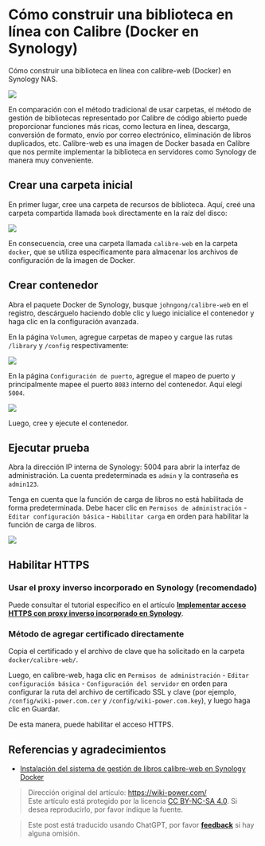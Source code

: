 # Cómo construir una biblioteca en línea con Calibre (Docker en Synology)

Cómo construir una biblioteca en línea con calibre-web (Docker) en Synology NAS.

![](https://wiki-media-1253965369.cos.ap-guangzhou.myqcloud.com/img/20210429125418.png)

En comparación con el método tradicional de usar carpetas, el método de gestión de bibliotecas representado por Calibre de código abierto puede proporcionar funciones más ricas, como lectura en línea, descarga, conversión de formato, envío por correo electrónico, eliminación de libros duplicados, etc. Calibre-web es una imagen de Docker basada en Calibre que nos permite implementar la biblioteca en servidores como Synology de manera muy conveniente.

## Crear una carpeta inicial

En primer lugar, cree una carpeta de recursos de biblioteca. Aquí, creé una carpeta compartida llamada `book` directamente en la raíz del disco:

![](https://wiki-media-1253965369.cos.ap-guangzhou.myqcloud.com/img/20210429214028.png)

En consecuencia, cree una carpeta llamada `calibre-web` en la carpeta `docker`, que se utiliza específicamente para almacenar los archivos de configuración de la imagen de Docker.

## Crear contenedor

Abra el paquete Docker de Synology, busque `johngong/calibre-web` en el registro, descárguelo haciendo doble clic y luego inicialice el contenedor y haga clic en la configuración avanzada.

En la página `Volumen`, agregue carpetas de mapeo y cargue las rutas `/library` y `/config` respectivamente:

![](https://wiki-media-1253965369.cos.ap-guangzhou.myqcloud.com/img/20210429214908.png)

En la página `Configuración de puerto`, agregue el mapeo de puerto y principalmente mapee el puerto `8083` interno del contenedor. Aquí elegí `5004`.

![](https://wiki-media-1253965369.cos.ap-guangzhou.myqcloud.com/img/20210429215121.png)

Luego, cree y ejecute el contenedor.

## Ejecutar prueba

Abra la dirección IP interna de Synology: 5004 para abrir la interfaz de administración. La cuenta predeterminada es `admin` y la contraseña es `admin123`.

Tenga en cuenta que la función de carga de libros no está habilitada de forma predeterminada. Debe hacer clic en `Permisos de administración` - `Editar configuración básica` - `Habilitar carga` en orden para habilitar la función de carga de libros.

![](https://wiki-media-1253965369.cos.ap-guangzhou.myqcloud.com/img/20210429215628.png)

## Habilitar HTTPS

### Usar el proxy inverso incorporado en Synology (recomendado)

Puede consultar el tutorial específico en el artículo [**Implementar acceso HTTPS con proxy inverso incorporado en Synology**](https://wiki-power.com/%E7%94%A8%E7%BE%A4%E6%99%96%E8%87%AA%E5%B8%A6%E5%8F%8D%E5%90%91%E4%BB%A3%E7%90%86%E5%AE%9E%E7%8E%B0HTTPS%E8%AE%BF%E9%97%AE).

### Método de agregar certificado directamente

Copia el certificado y el archivo de clave que ha solicitado en la carpeta `docker/calibre-web/`.

Luego, en calibre-web, haga clic en `Permisos de administración` - `Editar configuración básica` - `Configuración del servidor` en orden para configurar la ruta del archivo de certificado SSL y clave (por ejemplo, `/config/wiki-power.com.cer` y `/config/wiki-power.com.key`), y luego haga clic en Guardar.

De esta manera, puede habilitar el acceso HTTPS.

## Referencias y agradecimientos

- [Instalación del sistema de gestión de libros calibre-web en Synology Docker](https://www.chrno.cn/index.php/docker/15.html)

> Dirección original del artículo: <https://wiki-power.com/>  
> Este artículo está protegido por la licencia [CC BY-NC-SA 4.0](https://creativecommons.org/licenses/by/4.0/deed.zh). Si desea reproducirlo, por favor indique la fuente.

> Este post está traducido usando ChatGPT, por favor [**feedback**](https://github.com/linyuxuanlin/Wiki_MkDocs/issues/new) si hay alguna omisión.